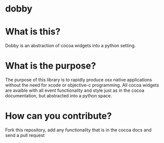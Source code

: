 # dobby

# What is this?

Dobby is an abstraction of cocoa widgets into a python setting.

# What is the purpose?

The purpose of this library is to rapidly produce osx native applications without the need for xcode or objective-c programming. All cocoa widgets are avaible with all event functionality and style just as in the cocoa documentation, but abstracted into a python space.

# How can you contribute?

Fork this repository, add any functionality that is in the cocoa docs and send a pull request